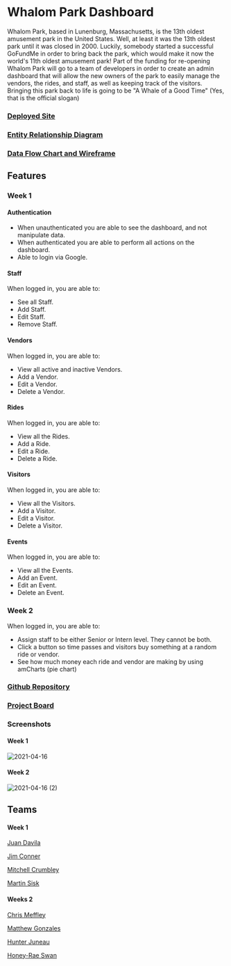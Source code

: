 # Whalom Park Dashboard
Whalom Park, based in Lunenburg, Massachusetts, is the 13th oldest amusement park in the United States.  Well, at least it was the 13th oldest park until it was closed in 2000.  Luckily, somebody started a successful GoFundMe in order to bring back the park, which would make it now the world's 11th oldest amusement park!  Part of the funding for re-opening Whalom Park will go to a team of developers in order to create an admin dashboard that will allow the new owners of the park to easily manage the vendors, the rides, and staff, as well as keeping track of the visitors. Bringing this park back to life is going to be "A Whale of a Good Time" (Yes, that is the official slogan)

### [Deployed Site](https://e14-whalom-park.netlify.app/)

### [Entity Relationship Diagram](https://dbdiagram.io/d/606d049decb54e10c33f0196)

### [Data Flow Chart and Wireframe](https://docs.google.com/presentation/d/1N4PUf0xh2PICwQ-KIUwIwhojXXq5QU3_ZF_BoFS-cOE/edit?usp=sharing)


## Features
### Week 1
#### Authentication
* When unauthenticated you are able to see the dashboard, and not manipulate data.
* When authenticated you are able to perform all actions on the dashboard.
* Able to login via Google.

#### Staff
When logged in, you are able to:
* See all Staff.
* Add Staff.
* Edit Staff.
* Remove Staff.

#### Vendors
When logged in, you are able to:
* View all active and inactive Vendors.
* Add a Vendor.
* Edit a Vendor.
* Delete a Vendor.

#### Rides
When logged in, you are able to:
* View all the Rides.
* Add a Ride.
* Edit a Ride.
* Delete a Ride.

#### Visitors
When logged in, you are able to:
* View all the Visitors.
* Add a Visitor.
* Edit a Visitor.
* Delete a Visitor.
#### Events
When logged in, you are able to:
* View all the Events.
* Add an Event.
* Edit an Event.
* Delete an Event.

### Week 2

When logged in, you are able to:
* Assign staff to be either Senior or Intern level. They cannot be both.
* Click a button so time passes and visitors buy something at a random ride or vendor.
* See how much money each ride and vendor are making by using amCharts (pie chart)

### [Github Repository](https://github.com/nss-evening-cohort-14/whalom-park-dashboard-whalom-park-dashboard)

### [Project Board](https://github.com/nss-evening-cohort-14/whalom-park-dashboard-whalom-park-dashboard/projects/1)

### Screenshots
#### Week 1
![2021-04-16](https://user-images.githubusercontent.com/76795299/115095725-4d3b3e80-9ef0-11eb-87e9-268fbf2ce647.png)
#### Week 2
![2021-04-16 (2)](https://user-images.githubusercontent.com/76795299/115095732-56c4a680-9ef0-11eb-80b5-b438f066163c.png)

## Teams
#### Week 1
[Juan Davila](https://github.com/JuanDavila1101)

[Jim Conner](https://github.com/jim-conner)

[Mitchell Crumbley](https://github.com/Mitchell-Crumbley)

[Martin Sisk](https://github.com/fimoefive)


#### Weeks 2
[Chris Meffley](https://github.com/cmeffley)

[Matthew Gonzales](https://github.com/GonzalesMatthew)

[Hunter Juneau](https://github.com/HunterJuneau)

[Honey-Rae Swan](https://github.com/thedigitalmenagerie)
